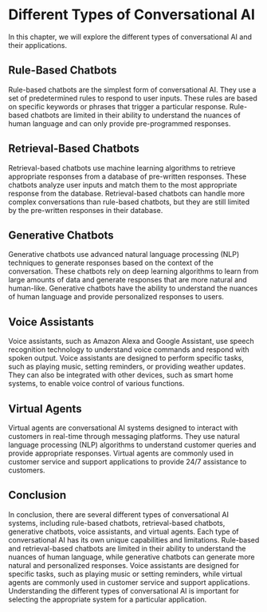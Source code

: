 Different Types of Conversational AI
============================================================================

In this chapter, we will explore the different types of conversational AI and their applications.

Rule-Based Chatbots
-------------------

Rule-based chatbots are the simplest form of conversational AI. They use a set of predetermined rules to respond to user inputs. These rules are based on specific keywords or phrases that trigger a particular response. Rule-based chatbots are limited in their ability to understand the nuances of human language and can only provide pre-programmed responses.

Retrieval-Based Chatbots
------------------------

Retrieval-based chatbots use machine learning algorithms to retrieve appropriate responses from a database of pre-written responses. These chatbots analyze user inputs and match them to the most appropriate response from the database. Retrieval-based chatbots can handle more complex conversations than rule-based chatbots, but they are still limited by the pre-written responses in their database.

Generative Chatbots
-------------------

Generative chatbots use advanced natural language processing (NLP) techniques to generate responses based on the context of the conversation. These chatbots rely on deep learning algorithms to learn from large amounts of data and generate responses that are more natural and human-like. Generative chatbots have the ability to understand the nuances of human language and provide personalized responses to users.

Voice Assistants
----------------

Voice assistants, such as Amazon Alexa and Google Assistant, use speech recognition technology to understand voice commands and respond with spoken output. Voice assistants are designed to perform specific tasks, such as playing music, setting reminders, or providing weather updates. They can also be integrated with other devices, such as smart home systems, to enable voice control of various functions.

Virtual Agents
--------------

Virtual agents are conversational AI systems designed to interact with customers in real-time through messaging platforms. They use natural language processing (NLP) algorithms to understand customer queries and provide appropriate responses. Virtual agents are commonly used in customer service and support applications to provide 24/7 assistance to customers.

Conclusion
----------

In conclusion, there are several different types of conversational AI systems, including rule-based chatbots, retrieval-based chatbots, generative chatbots, voice assistants, and virtual agents. Each type of conversational AI has its own unique capabilities and limitations. Rule-based and retrieval-based chatbots are limited in their ability to understand the nuances of human language, while generative chatbots can generate more natural and personalized responses. Voice assistants are designed for specific tasks, such as playing music or setting reminders, while virtual agents are commonly used in customer service and support applications. Understanding the different types of conversational AI is important for selecting the appropriate system for a particular application.
